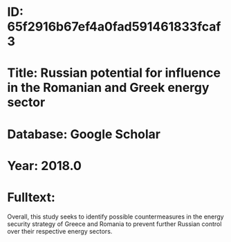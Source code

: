 # ID: 65f2916b67ef4a0fad591461833fcaf3
# Title: Russian potential for influence in the Romanian and Greek energy sector
# Database: Google Scholar
# Year: 2018.0
# Fulltext:
Overall, this study seeks to identify possible countermeasures in the energy security strategy of Greece and Romania to prevent further Russian control over their respective energy sectors.